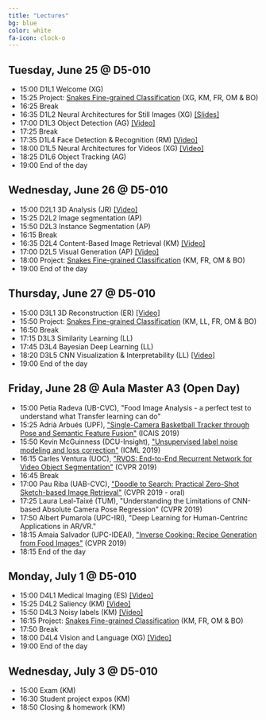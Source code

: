 ```yaml
---
title: "Lectures"
bg: blue
color: white
fa-icon: clock-o
---
```


[snakes]: https://www.aicrowd.com/challenges/snake-species-identification-challenge

## Tuesday, June 25 @ D5-010

- 15:00 D1L1 Welcome (XG) 
- 15:25 Project: [Snakes Fine-grained Classification][snakes] (XG, KM, FR, OM & BO) 
- 16:25 Break
- 16:35 D1L2 Neural Architectures for Still Images (XG) [[Slides]][dlcv2019-d1l2]
- 17:00 D1L3 Object Detection (AG) [[Video]][dlcv2019-d1l3]
- 17:25 Break
- 17:35 D1L4 Face Detection & Recognition (RM) [[Video]][dlcv2019-d1l4]
- 18:00 D1L5 Neural Architectures for Videos (XG) [[Video]][dlcv2019-d1l5]
- 18:25 D1L6 Object Tracking (AG)
- 19:00 End of the day

[dlcv2019-d1l3]: https://youtu.be/fwl4sflxnpc
[dlcv2019-d1l4]: https://youtu.be/KAU9ncpQVrA
[dlcv2019-d1l5]: https://youtu.be/XpvLRawGP7Y

## Wednesday, June 26 @ D5-010

- 15:00 D2L1 3D Analysis (JR) [[Video]][dlcv2019-d2l1]
- 15:25 D2L2 Image segmentation (AP)  
- 15:50 D2L3 Instance Segmentation (AP)
- 16:15 Break
- 16:35 D2L4 Content-Based Image Retrieval (KM) [[Video]][dlcv2019-d2l4]
- 17:00 D2L5 Visual Generation (AP) [[Video]][dlcv2019-d2l5]
- 18:00 Project: [Snakes Fine-grained Classification][snakes] (KM, FR, OM & BO) 
- 19:00 End of the day

[dlcv2019-d2l1]: https://youtu.be/79NFb_Aw5ys
[dlcv2019-d2l4]: https://youtu.be/61pUX7_LKZg
[dlcv2019-d2l5]: https://youtu.be/nnDsMgqLJkY

## Thursday, June 27 @ D5-010

- 15:00 D3L1 3D Reconstruction (ER) [[Video]][dlcv2019-d3l1]
- 15:50 Project: [Snakes Fine-grained Classification][snakes] (KM, LL, FR, OM & BO) 
- 16:50 Break
- 17:15 D3L3 Similarity Learning (LL) 
- 17:45 D3L4 Bayesian Deep Learning (LL)
- 18:20 D3L5 CNN Visualization & Interpretability (LL) [[Video]][dlcv2019-d3l5-interpretavbility]
- 19:00 End of the day

[dlcv2019-d3l1]: https://youtu.be/CsmZaV25aGg

## Friday, June 28 @ Aula Master A3 (Open Day)

- 15:00 Petia Radeva (UB-CVC), "Food Image Analysis - a perfect test to understand what
Transfer learning can do"
- 15:25 Adrià Arbués (UPF), ["Single-Camera Basketball Tracker through Pose and Semantic Feature Fusion"](https://arxiv.org/abs/1906.02042) (ICAIS 2019)
- 15:50 Kevin McGuinness (DCU-Insight), ["Unsupervised label noise modeling and loss correction"](https://arxiv.org/abs/1904.11238) (ICML 2019)
- 16:15 Carles Ventura (UOC), ["RVOS: End-to-End Recurrent Network for Video Object Segmentation"](https://imatge-upc.github.io/rvos/) (CVPR 2019)
- 16:45 Break
- 17:00 Pau Riba (UAB-CVC), ["Doodle to Search: Practical Zero-Shot Sketch-based Image Retrieval"](https://sounakdey.github.io/doodle2search.github.io/) (CVPR 2019 - oral)
- 17:25 Laura Leal-Taixé (TUM), "Understanding the Limitations of CNN-based Absolute Camera Pose Regression" (CVPR 2019)
- 17:50 Albert Pumarola (UPC-IRI), "Deep Learning for Human-Centrinc Applications in AR/VR."
- 18:15 Amaia Salvador (UPC-IDEAI), ["Inverse Cooking: Recipe Generation from Food Images"](https://arxiv.org/abs/1812.06164) (CVPR 2019) 
- 18:15 End of the day

## Monday, July 1 @ D5-010

- 15:00 D4L1 Medical Imaging (ES) [[Video]][dlcv2019-d4l1]
- 15:25 D4L2 Saliency (KM) [[Video]][dlcv2019-d4l2]
- 15:50 D4L3 Noisy labels (KM) [[Video]][dlcv2019-d4l3]
- 16:15 Project: [Snakes Fine-grained Classification][snakes] (KM, FR, OM & BO) 
- 17:50 Break
- 18:00 D4L4 Vision and Language (XG) [[Video]][dlcv2019-d4l4]
- 19:00 End of the day

[dlcv2019-d4l1]: https://youtu.be/Aj1YTdjx4YE
[dlcv2019-d4l2]: https://youtu.be/L0-Sm8ERvVU
[dlcv2019-d4l3]: https://youtu.be/8mpBHbjG4E4
[dlcv2019-d4l4]: https://youtu.be/6XXHe_ySDgk

## Wednesday, July 3 @ D5-010

- 15:00 Exam (KM)
- 16:30 Student project expos (KM)
- 18:50 Closing & homework (KM)

[dlcv2019-d1l2]: https://www.slideshare.net/xavigiro/neural-architectures-for-still-images-xavier-giro-upc-barcelona-2019

[dlcv2019-d3l5-interpretavbility]: https://youtu.be/iziWfbAjHkM
